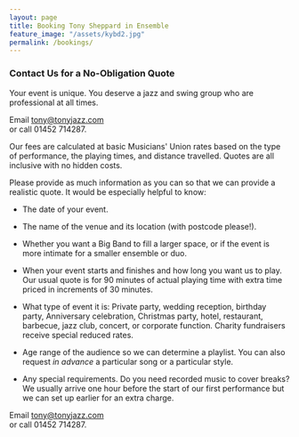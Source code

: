 ```yaml
---
layout: page
title: Booking Tony Sheppard in Ensemble
feature_image: "/assets/kybd2.jpg"
permalink: /bookings/
---
```


### Contact Us for a No-Obligation Quote

Your event is unique. You deserve a jazz and swing group who are
professional at all times.

Email [tony@tonyjazz.com](mailto:tony@tonyjazz.com)<br>
or call 01452 714287.

Our fees are calculated at basic Musicians' Union rates based on the
type of performance, the playing times, and distance travelled. Quotes
are all inclusive with no hidden costs.

Please provide as much information as you can so that we can provide a
realistic quote. It would be especially helpful to know:

* The date of your event.

* The name of the venue and its location (with postcode please!).

* Whether you want a Big Band to fill a larger space, or if the event
  is more intimate for a smaller ensemble or duo.

* When your event starts and finishes and how long you want us to
  play. Our usual quote is for 90 minutes of actual playing time with
  extra time priced in increments of 30 minutes.

* What type of event it is: Private party, wedding reception, birthday
  party, Anniversary celebration, Christmas party, hotel, restaurant,
  barbecue, jazz club, concert, or corporate function. Charity
  fundraisers receive special reduced rates.

* Age range of the audience so we can determine a playlist. You can
  also request _in advance_ a particular song or a particular style.

* Any special requirements. Do you need recorded music to cover
  breaks? We usually arrive one hour before the start of our first
  performance but we can set up earlier for an extra charge.

Email [tony@tonyjazz.com](mailto:tony@tonyjazz.com)<br>
or call 01452 714287.
